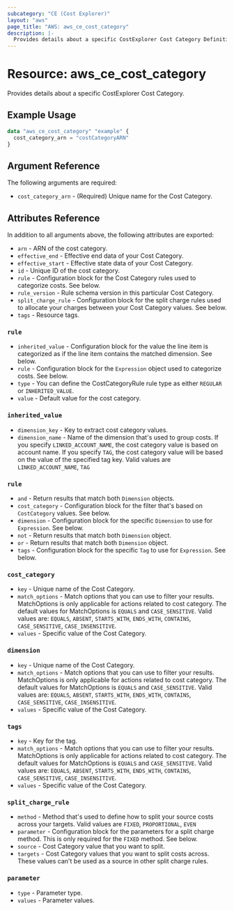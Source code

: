 ```yaml
---
subcategory: "CE (Cost Explorer)"
layout: "aws"
page_title: "AWS: aws_ce_cost_category"
description: |-
  Provides details about a specific CostExplorer Cost Category Definition
---
```


# Resource: aws_ce_cost_category

Provides details about a specific CostExplorer Cost Category.

## Example Usage

```terraform
data "aws_ce_cost_category" "example" {
  cost_category_arn = "costCategoryARN"
}
```

## Argument Reference

The following arguments are required:

* `cost_category_arn` - (Required) Unique name for the Cost Category.

## Attributes Reference

In addition to all arguments above, the following attributes are exported:

* `arn` - ARN of the cost category.
* `effective_end` - Effective end data of your Cost Category.
* `effective_start` - Effective state data of your Cost Category.
* `id` - Unique ID of the cost category.
* `rule` - Configuration block for the Cost Category rules used to categorize costs. See below.
* `rule_version` - Rule schema version in this particular Cost Category.
* `split_charge_rule` - Configuration block for the split charge rules used to allocate your charges between your Cost Category values. See below.
* `tags` - Resource tags.

### `rule`

* `inherited_value` - Configuration block for the value the line item is categorized as if the line item contains the matched dimension. See below.
* `rule` - Configuration block for the `Expression` object used to categorize costs. See below.
* `type` - You can define the CostCategoryRule rule type as either `REGULAR` or `INHERITED_VALUE`.
* `value` - Default value for the cost category.

### `inherited_value`

* `dimension_key` - Key to extract cost category values.
* `dimension_name` - Name of the dimension that's used to group costs. If you specify `LINKED_ACCOUNT_NAME`, the cost category value is based on account name. If you specify `TAG`, the cost category value will be based on the value of the specified tag key. Valid values are `LINKED_ACCOUNT_NAME`, `TAG`

### `rule`

* `and` - Return results that match both `Dimension` objects.
* `cost_category` - Configuration block for the filter that's based on `CostCategory` values. See below.
* `dimension` - Configuration block for the specific `Dimension` to use for `Expression`. See below.
* `not` - Return results that match both `Dimension` object.
* `or` - Return results that match both `Dimension` object.
* `tags` - Configuration block for the specific `Tag` to use for `Expression`. See below.

### `cost_category`

* `key` - Unique name of the Cost Category.
* `match_options` - Match options that you can use to filter your results. MatchOptions is only applicable for actions related to cost category. The default values for MatchOptions is `EQUALS` and `CASE_SENSITIVE`. Valid values are: `EQUALS`,  `ABSENT`, `STARTS_WITH`, `ENDS_WITH`, `CONTAINS`, `CASE_SENSITIVE`, `CASE_INSENSITIVE`.
* `values` - Specific value of the Cost Category.

### `dimension`

* `key` - Unique name of the Cost Category.
* `match_options` - Match options that you can use to filter your results. MatchOptions is only applicable for actions related to cost category. The default values for MatchOptions is `EQUALS` and `CASE_SENSITIVE`. Valid values are: `EQUALS`,  `ABSENT`, `STARTS_WITH`, `ENDS_WITH`, `CONTAINS`, `CASE_SENSITIVE`, `CASE_INSENSITIVE`.
* `values` - Specific value of the Cost Category.

### `tags`

* `key` - Key for the tag.
* `match_options` - Match options that you can use to filter your results. MatchOptions is only applicable for actions related to cost category. The default values for MatchOptions is `EQUALS` and `CASE_SENSITIVE`. Valid values are: `EQUALS`,  `ABSENT`, `STARTS_WITH`, `ENDS_WITH`, `CONTAINS`, `CASE_SENSITIVE`, `CASE_INSENSITIVE`.
* `values` - Specific value of the Cost Category.

### `split_charge_rule`

* `method` - Method that's used to define how to split your source costs across your targets. Valid values are `FIXED`, `PROPORTIONAL`, `EVEN`
* `parameter` - Configuration block for the parameters for a split charge method. This is only required for the `FIXED` method. See below.
* `source` - Cost Category value that you want to split.
* `targets` - Cost Category values that you want to split costs across. These values can't be used as a source in other split charge rules.

### `parameter`

* `type` - Parameter type.
* `values` - Parameter values.
